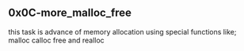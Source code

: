 ## 0x0C-more_malloc_free 
this task is advance of memory allocation using special functions  like;
malloc
calloc
free
and realloc
